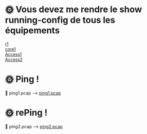 # 🌞 Vous devez me rendre le show running-config de tous les équipements  
[r1](./r1_running-config.md)  
[core1](./core1_running-config.md)  
[Access1](./access1_running-config.md)  
[Access2](./access2_running-config.md)  
  
# 🌞 Ping !  
🦈 ping1.pcap --> [ping1.pcap](./ping1.pcap)  

# 🌞 rePing !  
🦈 ping2.pcap --> [ping2.pcap](./ping2.pcap)  